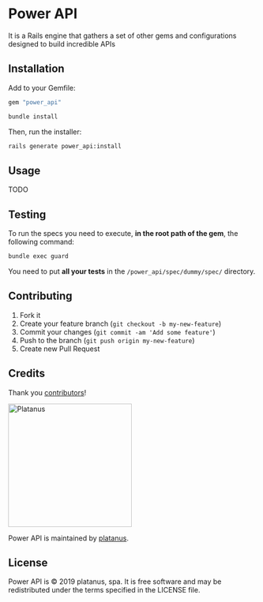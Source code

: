 # Power API

It is a Rails engine that gathers a set of other gems and configurations designed to build incredible APIs

## Installation

Add to your Gemfile:

```ruby
gem "power_api"
```

```bash
bundle install
```

Then, run the installer:

```bash
rails generate power_api:install
```

## Usage

TODO

## Testing

To run the specs you need to execute, **in the root path of the gem**, the following command:

```bash
bundle exec guard
```

You need to put **all your tests** in the `/power_api/spec/dummy/spec/` directory.

## Contributing

1. Fork it
2. Create your feature branch (`git checkout -b my-new-feature`)
3. Commit your changes (`git commit -am 'Add some feature'`)
4. Push to the branch (`git push origin my-new-feature`)
5. Create new Pull Request

## Credits

Thank you [contributors](https://github.com/platanus/power_api/graphs/contributors)!

<img src="http://platan.us/gravatar_with_text.png" alt="Platanus" width="250"/>

Power API is maintained by [platanus](http://platan.us).

## License

Power API is © 2019 platanus, spa. It is free software and may be redistributed under the terms specified in the LICENSE file.
